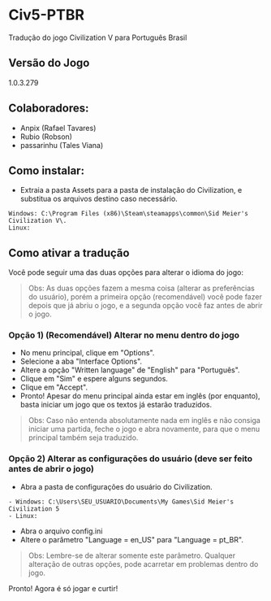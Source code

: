 # Civ5-PTBR
Tradução do jogo Civilization V para Português Brasil

## Versão do Jogo
1.0.3.279

## Colaboradores:
- Anpix (Rafael Tavares)
- Rubio (Robson)
- passarinhu (Tales Viana)


## Como instalar:
- Extraia a pasta Assets para a pasta de instalação do Civilization, e substitua os arquivos destino caso necessário.
```
Windows: C:\Program Files (x86)\Steam\steamapps\common\Sid Meier's Civilization V\.
Linux:
```


## Como ativar a tradução
Você pode seguir uma das duas opções para alterar o idioma do jogo:

> Obs: As duas opções fazem a mesma coisa (alterar as preferências do usuário), porém a primeira opção (recomendável) você pode fazer depois que já abriu o jogo, e a segunda opção você faz antes de abrir o jogo.


### Opção 1) (Recomendável) Alterar no menu dentro do jogo
- No menu principal, clique em "Options".
- Selecione a aba "Interface Options".
- Altere a opção "Written language" de "English" para "Português".
- Clique em "Sim" e espere alguns segundos.
- Clique em "Accept".
- Pronto! Apesar do menu principal ainda estar em inglês (por enquanto), basta iniciar um jogo que os textos já estarão traduzidos.

> Obs: Caso não entenda absolutamente nada em inglês e não consiga iniciar uma partida, feche o jogo e abra novamente, para que o menu principal também seja traduzido.


### Opção 2) Alterar as configurações do usuário (deve ser feito antes de abrir o jogo)

- Abra a pasta de configurações do usuário do Civilization.
```
- Windows: C:\Users\SEU_USUARIO\Documents\My Games\Sid Meier's Civilization 5
- Linux:
```
- Abra o arquivo config.ini
- Altere o parâmetro "Language = en_US" para "Language = pt_BR".

> Obs: Lembre-se de alterar somente este parâmetro. Qualquer alteração de outras opções, pode acarretar em problemas dentro do jogo.

Pronto! Agora é só jogar e curtir!
